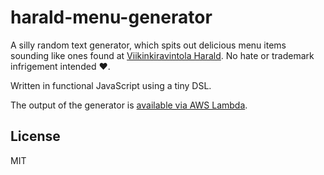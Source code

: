 # harald-menu-generator

A silly random text generator, which spits out delicious menu items sounding like ones found at [Viikinkiravintola Harald](https://www.ravintolaharald.fi/). No hate or trademark infrigement intended ❤️.

Written in functional JavaScript using a tiny DSL.

The output of the generator is [available via AWS Lambda](https://nathi4f6ie.execute-api.eu-west-1.amazonaws.com/prod).

## License

MIT
